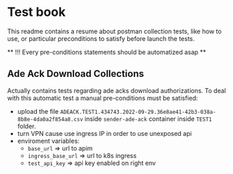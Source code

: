 # Test book
This readme contains a resume about postman collection tests, like how to use, or particular preconditions to satisfy before launch the tests.

** !!! Every pre-conditions statements should be automatized asap **

## Ade Ack Download Collections
Actually contains tests regarding ade acks download authorizations. To deal with this automatic test a manual pre-conditions must be satisfied:
- upload the file `ADEACK.TEST1.434743.2022-09-29.36e8ae41-42b3-038a-8b8e-4da0a2f854a8.csv` inside `sender-ade-ack` container inside `TEST1` folder.
- turn VPN cause use ingress IP in order to use unexposed api
- enviroment variables:
  - `base_url` => url to apim
  - `ingress_base_url` => url to k8s ingress 
  - `test_api_key` => api key enabled on right env